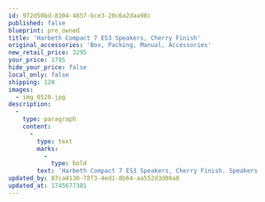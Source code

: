 ```yaml
---
id: 972d50bd-8304-4857-bce3-20c6a2daa98c
published: false
blueprint: pre_owned
title: 'Harbeth Compact 7 ES3 Speakers, Cherry Finish'
original_accessories: 'Box, Packing, Manual, Accessories'
new_retail_price: 3295
your_price: 1795
hide_your_price: false
local_only: false
shipping: 120
images:
  - img_0520.jpg
description:
  -
    type: paragraph
    content:
      -
        type: text
        marks:
          -
            type: bold
        text: 'Harbeth Compact 7 ES3 Speakers, Cherry Finish. Speakers are in excellent physical and functional condition with original boxes, packing and accessories. Speakers sold as new for $3,295.00. Music lovers speaker - superb for vocal reproduction and all forms of acoustic music. '
updated_by: 87ca4130-78f3-4ed1-8b64-aa552d3d08a8
updated_at: 1745677381
---
```

